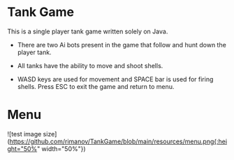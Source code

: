 # Tank Game 

This is a single player tank game written solely on Java.

* There are two Ai bots present in the game that follow and hunt down the player tank. 

* All tanks have the ability to move and shoot shells. 

* WASD keys are used for movement and SPACE bar is used for firing shells. Press ESC to exit the game and return to menu. 


# Menu 

![test image size](https://github.com/rimanov/TankGame/blob/main/resources/menu.png{:height="50%" width="50%"})
